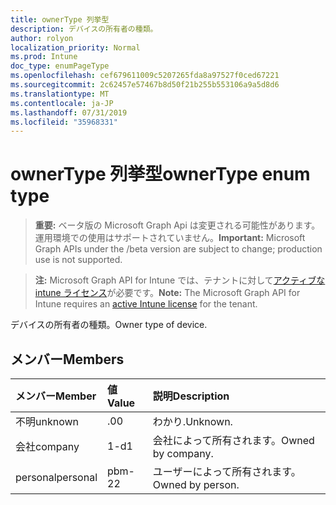 ```yaml
---
title: ownerType 列挙型
description: デバイスの所有者の種類。
author: rolyon
localization_priority: Normal
ms.prod: Intune
doc_type: enumPageType
ms.openlocfilehash: cef679611009c5207265fda8a97527f0ced67221
ms.sourcegitcommit: 2c62457e57467b8d50f21b255b553106a9a5d8d6
ms.translationtype: MT
ms.contentlocale: ja-JP
ms.lasthandoff: 07/31/2019
ms.locfileid: "35968331"
---
```

# <a name="ownertype-enum-type"></a><span data-ttu-id="5d25b-103">ownerType 列挙型</span><span class="sxs-lookup"><span data-stu-id="5d25b-103">ownerType enum type</span></span>

> <span data-ttu-id="5d25b-104">**重要:** ベータ版の Microsoft Graph Api は変更される可能性があります。運用環境での使用はサポートされていません。</span><span class="sxs-lookup"><span data-stu-id="5d25b-104">**Important:** Microsoft Graph APIs under the /beta version are subject to change; production use is not supported.</span></span>

> <span data-ttu-id="5d25b-105">**注:** Microsoft Graph API for Intune では、テナントに対して[アクティブな intune ライセンス](https://go.microsoft.com/fwlink/?linkid=839381)が必要です。</span><span class="sxs-lookup"><span data-stu-id="5d25b-105">**Note:** The Microsoft Graph API for Intune requires an [active Intune license](https://go.microsoft.com/fwlink/?linkid=839381) for the tenant.</span></span>

<span data-ttu-id="5d25b-106">デバイスの所有者の種類。</span><span class="sxs-lookup"><span data-stu-id="5d25b-106">Owner type of device.</span></span>

## <a name="members"></a><span data-ttu-id="5d25b-107">メンバー</span><span class="sxs-lookup"><span data-stu-id="5d25b-107">Members</span></span>
|<span data-ttu-id="5d25b-108">メンバー</span><span class="sxs-lookup"><span data-stu-id="5d25b-108">Member</span></span>|<span data-ttu-id="5d25b-109">値</span><span class="sxs-lookup"><span data-stu-id="5d25b-109">Value</span></span>|<span data-ttu-id="5d25b-110">説明</span><span class="sxs-lookup"><span data-stu-id="5d25b-110">Description</span></span>|
|:---|:---|:---|
|<span data-ttu-id="5d25b-111">不明</span><span class="sxs-lookup"><span data-stu-id="5d25b-111">unknown</span></span>|<span data-ttu-id="5d25b-112">.0</span><span class="sxs-lookup"><span data-stu-id="5d25b-112">0</span></span>|<span data-ttu-id="5d25b-113">わかり.</span><span class="sxs-lookup"><span data-stu-id="5d25b-113">Unknown.</span></span>|
|<span data-ttu-id="5d25b-114">会社</span><span class="sxs-lookup"><span data-stu-id="5d25b-114">company</span></span>|<span data-ttu-id="5d25b-115">1-d</span><span class="sxs-lookup"><span data-stu-id="5d25b-115">1</span></span>|<span data-ttu-id="5d25b-116">会社によって所有されます。</span><span class="sxs-lookup"><span data-stu-id="5d25b-116">Owned by company.</span></span>|
|<span data-ttu-id="5d25b-117">personal</span><span class="sxs-lookup"><span data-stu-id="5d25b-117">personal</span></span>|<span data-ttu-id="5d25b-118">pbm-2</span><span class="sxs-lookup"><span data-stu-id="5d25b-118">2</span></span>|<span data-ttu-id="5d25b-119">ユーザーによって所有されます。</span><span class="sxs-lookup"><span data-stu-id="5d25b-119">Owned by person.</span></span>|





